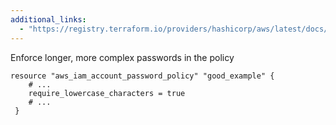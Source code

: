 ```yaml
---
additional_links: 
  - "https://registry.terraform.io/providers/hashicorp/aws/latest/docs/resources/iam_account_password_policy"
---
```


Enforce longer, more complex passwords in the policy

```hcl
resource "aws_iam_account_password_policy" "good_example" {
 	# ...
 	require_lowercase_characters = true
 	# ...
 }
```
